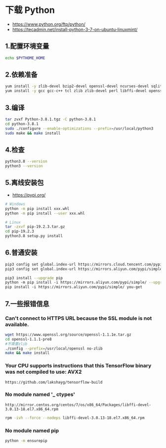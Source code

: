 # 下载 Python
- https://www.python.org/ftp/python/
- https://tecadmin.net/install-python-3-7-on-ubuntu-linuxmint/

## 1.配置环境变量
```sh
echo $PYTHOME_HOME
```
## 2.依赖准备
```sh
yum install -y zlib-devel bzip2-devel openssl-devel ncurses-devel sqlite-devel readline-devel tk-devel 
yum install -y gcc gcc-c++ tcl zlib zlib-devel perl libffi-devel openssl-devel openssl ruby
```
## 3.编译
```sh
tar zvxf Python-3.8.1.tgz -C python-3.8.1
cd python-3.8.1
sudo ./configure --enable-optimizations --prefix=/usr/local/python3
sudo make && make install
```
## 4.检查
```sh
python3.8 --version
python3 --version
```
## 5.离线安装包
- https://pypi.org/

```sh
# Windows
python -m pip install xxx.whl
python -m pip install --user xxx.whl

# Linux
tar -zxvf pip-19.2.3.tar.gz
cd pip-19.2.3
python3.8 setup.py install
```
## 6.普通安装
```sh
pip3 config set global.index-url https://mirrors.cloud.tencent.com/pypi/simple
pip3 config set global.index-url https://mirrors.aliyun.com/pypi/simple/

pip3 install --upgrade pip
python -m pip install -i https://mirrors.aliyun.com/pypi/simple/ --upgrade pip
pip install -i https://mirrors.aliyun.com/pypi/simple/ you-get
```
## 7.一些报错信息
### Can't connect to HTTPS URL because the SSL module is not available.
```sh
wget https://www.openssl.org/source/openssl-1.1.1e.tar.gz
cd openssl-1.1.1-pre8
#不需要zlib
./config --prefix=/usr/local/openssl no-zlib
make && make install
```
### Your CPU supports instructions that this TensorFlow binary was not compiled to use: AVX2
```http
https://github.com/lakshayg/tensorflow-build
```
### No module named '_ ctypes'
```http
http://mirror.centos.org/centos/7/os/x86_64/Packages/libffi-devel-3.0.13-18.el7.x86_64.rpm
```
```sh
rpm -ivh --force --nodeps libffi-devel-3.0.13-18.el7.x86_64.rpm
```
### No module named pip
```sh
python -m ensurepip
```